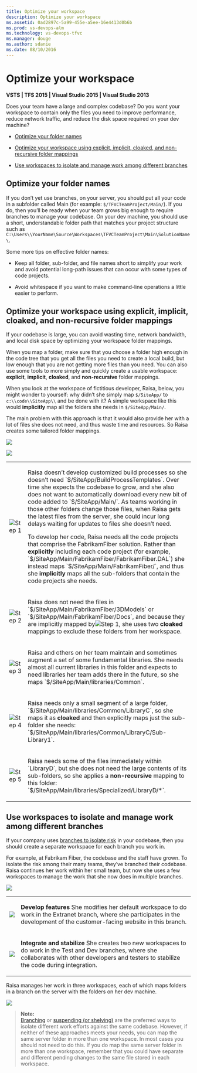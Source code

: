 ```yaml
---
title: Optimize your workspace
description: Optimize your workspace
ms.assetid: 0ad2897c-5a99-455e-a5ee-16e4413d0b6b
ms.prod: vs-devops-alm
ms.technology: vs-devops-tfvc
ms.manager: douge
ms.author: sdanie
ms.date: 08/10/2016
---
```


# Optimize your workspace

**VSTS | TFS 2015 | Visual Studio 2015 | Visual Studio 2013**

Does your team have a large and complex codebase? Do you want your workspace to contain only the files you need to improve performance, reduce network traffic, and reduce the disk space required on your dev machine?

-   [Optimize your folder names](optimize-your-workspace.md#folder_name)

-   [Optimize your workspace using explicit, implicit, cloaked, and non-recursive folder mappings](optimize-your-workspace.md#mappings)

-   [Use workspaces to isolate and manage work among different branches](optimize-your-workspace.md#isolate)

<a name="folder_name"></a>

## Optimize your folder names

If you don’t yet use branches, on your server, you should put all your code in a subfolder called Main (for example: `$/TFVCTeamProject/Main/`). If you do, then you’ll be ready when your team grows big enough to require branches to manage your codebase. On your dev machine, you should use a short, understandable folder path that matches your project structure such as `C:\Users\\YourName\Source\Workspaces\TFVCTeamProject\Main\SolutionName\`.

Some more tips on effective folder names:

-   Keep all folder, sub-folder, and file names short to simplify your work and avoid potential long-path issues that can occur with some types of code projects.

-   Avoid whitespace if you want to make command-line operations a little easier to perform.

<a name="mappings"></a>

## Optimize your workspace using explicit, implicit, cloaked, and non-recursive folder mappings

If your codebase is large, you can avoid wasting time, network bandwidth, and local disk space by optimizing your workspace folder mappings.

When you map a folder, make sure that you choose a folder high enough in the code tree that you get all the files you need to create a local build, but low enough that you are not getting more files than you need. You can also use some tools to more simply and quickly create a usable workspace: **explicit**, **implicit**, **cloaked**, and **non-recursive** folder mappings.

When you look at the workspace of fictitious developer, Raisa, below, you might wonder to yourself: why didn’t she simply map `$/SiteApp/` to `c:\\code\\SiteApp\\` and be done with it? A simple workspace like this would **implicitly** map all the folders she needs in `$/SiteApp/Main/`.

The main problem with this approach is that it would also provide her with a lot of files she does not need, and thus waste time and resources. So Raisa creates some tailored folder mappings.

![](_img/optimize-your-workspace/IC720115.png)

![](_img/optimize-your-workspace/IC720116.png)

<table><tbody>
<tr>
	<td><p><img src="_img/optimize-your-workspace/IC756627.png" title="Step 1" alt="Step 1" /></p></td>
	<td><p>Raisa doesn’t develop customized build processes so she doesn’t need `$/SiteApp/BuildProcessTemplates`. Over time she expects the codebase to grow, and she also does not want to automatically download every new bit of code added to `$/SiteApp/Main/`. As teams working in those other folders change those files, when Raisa gets the latest files from the server, she could incur long delays waiting for updates to files she doesn’t need.</p><p>To develop her code, Raisa needs all the code projects that comprise the FabrikamFiber solution. Rather than <strong>explicitly</strong> including each code project (for example, `$/SiteApp/Main/FabrikamFiber/FabrikamFiber.DAL`) she instead maps `$/SiteApp/Main/FabrikamFiber/`, and thus she <strong>implicitly</strong> maps all the sub-folders that contain the code projects she needs.</p></td></tr>
<tr>
	<td><p><img src="_img/optimize-your-workspace/IC646325.png" title="Step 2" alt="Step 2" /></p></td>
	<td><p>Raisa does not need the files in `$/SiteApp/Main/FabrikamFiber/3DModels` or `$/SiteApp/Main/FabrikamFiber/Docs`, and because they are implicitly mapped by<img src="_img/optimize-your-workspace/IC756627.png" title="Step 1" alt="Step 1" />, she uses two <strong>cloaked</strong> mappings to exclude these folders from her workspace.</p></td></tr>
<tr>
	<td><p><img src="_img/optimize-your-workspace/IC646326.png" title="Step 3" alt="Step 3" /></p></td>
	<td><p>Raisa and others on her team maintain and sometimes augment a set of some fundamental libraries. She needs almost all current libraries in this folder and expects to need libraries her team adds there in the future, so she maps `$/SiteApp/Main/libraries/Common`.</p></td></tr>
<tr>
	<td><p><img src="_img/optimize-your-workspace/IC646327.png" title="Step 4" alt="Step 4" /></p></td>
	<td><p>Raisa needs only a small segment of a large folder, `$/SiteApp/Main/libraries/Common/LibraryC`, so she maps it as <strong>cloaked</strong> and then explicitly maps just the sub-folder she needs: `$/SiteApp/Main/libraries/Common/LibraryC/Sub-Library1`.</p></td></tr>
<tr>
	<td><p><img src="_img/optimize-your-workspace/IC646328.png" title="Step 5" alt="Step 5" /></p></td>
	<td><p>Raisa needs some of the files immediately within `LibraryD`, but she does not need the large contents of its sub-folders, so she applies a <strong>non-recursive</strong> mapping to this folder: `$/SiteApp/Main/libraries/Specialized/LibraryD/*`.</p></td></tr></tbody>
</table>

<a name="isolate"></a>

## Use workspaces to isolate and manage work among different branches

If your company uses [branches to isolate risk](use-branches-isolate-risk-team-foundation-version-control.md) in your codebase, then you should create a separate workspace for each branch you work in.

For example, at Fabrikam Fiber, the codebase and the staff have grown. To isolate the risk among their many teams, they’ve branched their codebase. Raisa continues her work within her small team, but now she uses a few workspaces to manage the work that she now does in multiple branches.

![](_img/optimize-your-workspace/IC578257.png)

<table><tbody>
<tr>
	<td><p><img src="_img/optimize-your-workspace/IC756627.png"/></p></td>
	<td><p><strong>Develop features</strong> She modifies her default workspace to do work in the Extranet branch, where she participates in the development of the customer-facing website in this branch.</p></td></tr>
<tr>
	<td><p><img src="_img/optimize-your-workspace/IC646325.png"/></p></td>
	<td><p><strong>Integrate and stabilize</strong> She creates two new workspaces to do work in the Test and Dev branches, where she collaborates with other developers and testers to stabilize the code during integration.</p></td></tr></tbody>
</table>

Raisa manages her work in three workspaces, each of which maps folders in a branch on the server with the folders on her dev machine.

![](_img/optimize-your-workspace/IC720117.png)

> **Note:**  
> [Branching](use-branches-isolate-risk-team-foundation-version-control.md) or [suspending (or shelving)](suspend-your-work-manage-your-shelvesets.md) are the preferred ways to isolate different work efforts against the same codebase. However, if neither of these approaches meets your needs, you can map the same server folder in more than one workspace. In most cases you should not need to do this. If you do map the same server folder in more than one workspace, remember that you could have separate and different pending changes to the same file stored in each workspace.
